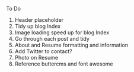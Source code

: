 To Do

1.  Header placeholder
2.  Tidy up blog Index
3.  Image loading speed up for blog Index
4.  Go through each post and tidy
5.  About and Resume formatting and information
6.  Add Twitter to contact?
7.  Photo on Resume
8.  Reference buttercms and font awesome
